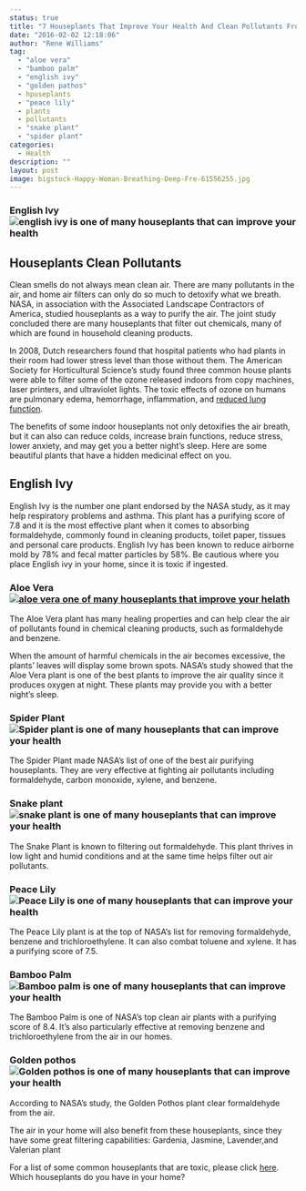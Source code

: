 ```yaml
---
status: true
title: "7 Houseplants That Improve Your Health And Clean Pollutants From Your Home"
date: "2016-02-02 12:18:06"
author: "Rene Williams"
tag:
  - "aloe vera"
  - "bamboo palm"
  - "english ivy"
  - "golden pathos"
  - hpuseplants
  - "peace lily"
  - plants
  - pollutants
  - "snake plant"
  - "spider plant"
categories:
  - Health
description: ""
layout: post
image: bigstock-Happy-Woman-Breathing-Deep-Fre-61556255.jpg
---
```


### English Ivy![english ivy is one of many houseplants that can improve your health](/posts/bigstock-Ivy-4000424-1024x768.jpg)

## Houseplants Clean Pollutants

Clean smells do not always mean clean air. There are many pollutants in the air, and home air filters can only do so much to detoxify what we breath. NASA, in association with the Associated Landscape Contractors of America, studied houseplants as a way to purify the air. The joint study concluded there are many houseplants that filter out chemicals, many of which are found in household cleaning products.

In 2008, Dutch researchers found that hospital patients who had plants in their room had lower stress level than those without them. The American Society for Horticultural Science’s study found three common house plants were able to filter some of the ozone released indoors from copy machines, laser printers, and ultraviolet lights. The toxic effects of ozone on humans are pulmonary edema, hemorrhage, inflammation, and [reduced lung function](/referred-pain-may-save-your-life-look-for-these-signs).

The benefits of some indoor houseplants not only detoxifies the air breath, but it can also can reduce colds, increase brain functions, reduce stress, lower anxiety, and may get you a better night’s sleep. Here are some beautiful plants that have a hidden medicinal effect on you.

## English Ivy

English Ivy is the number one plant endorsed by the NASA study, as it may help respiratory problems and asthma. This plant has a purifying score of 7.8 and it is the most effective plant when it comes to absorbing formaldehyde, commonly found in cleaning products, toilet paper, tissues and personal care products. English Ivy has been known to reduce airborne mold by 78% and fecal matter particles by 58%. Be cautious where you place English ivy in your home, since it is toxic if ingested.

### Aloe Vera[![aloe vera one of many houseplants that improve your helath](/posts/bigstock-Spa-woman-with-aloe-vera-67106671.jpg)](/posts/bigstock-Spa-woman-with-aloe-vera-67106671.jpg)

The Aloe Vera plant has many healing properties and can help clear the air of pollutants found in chemical cleaning products, such as formaldehyde and benzene.

When the amount of harmful chemicals in the air becomes excessive, the plants’ leaves will display some brown spots. NASA’s study showed that the Aloe Vera plant is one of the best plants to improve the air quality since it produces oxygen at night. These plants may provide you with a better night’s sleep.

### Spider Plant![Spider plant is one of many houseplants that can improve your health](/posts/bigstock-Spider-Plant-On-White-101203397-1024x1024.jpg)

The Spider Plant made NASA’s list of one of the best air purifying houseplants. They are very effective at fighting air pollutants including formaldehyde, carbon monoxide, xylene, and benzene.

### Snake plant![snake plant is one of many houseplants that can improve your health](/posts/bigstock-Indoor-Potted-Snake-Plant-2571001-683x1024.jpg)

The Snake Plant is known to filtering out formaldehyde. This plant thrives in low light and humid conditions and at the same time helps filter out air pollutants.

### Peace Lily![Peace Lily is one of many houseplants that can improve your health](/posts/lily-1024x681.jpg)

The Peace Lily plant is at the top of NASA’s list for removing formaldehyde, benzene and trichloroethylene. It can also combat toluene and xylene. It has a purifying score of 7.5.

### Bamboo Palm![Bamboo palm is one of many houseplants that can improve your health](/posts/bigstock-Fernleaf-Hedge-Bamboo-82513220-e1451004997959-992x1024.jpg)

The Bamboo Palm is one of NASA’s top clean air plants with a purifying score of 8.4. It’s also particularly effective at removing benzene and trichloroethylene from the air in our homes.

### Golden pothos![Golden pothos is one of many houseplants that can improve your health](/posts/bigstock-Devil-s-ivy-plant-Scientific-103965527.jpg)

According to NASA’s study, the Golden Pothos plant clear formaldehyde from the air.

The air in your home will also benefit from these houseplants, since they have some great filtering capabilities: Gardenia, Jasmine, Lavender,and Valerian plant

For a list of some common houseplants that are toxic, please click [here](https://listverse.com/2011/03/22/10-common-plants-you-didnt-know-were-toxic/).  
Which houseplants do you have in your home?
